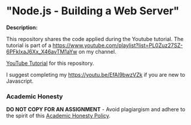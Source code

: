 # "Node.js - Building a Web Server"

**Description:**

This repository shares the code applied during the Youtube tutorial. The tutorial is part of a https://www.youtube.com/playlist?list=PL0Zuz27SZ-6PFkIxaJ6Xx_X46avTM1aYw on my channel.

[YouTube Tutorial](https://youtu.be/3ZAKY-CDKog) for this repository.

I suggest completing my https://youtu.be/EfAl9bwzVZk if you are new to Javascript.

### Academic Honesty

**DO NOT COPY FOR AN ASSIGNMENT** - Avoid plagiargism and adhere to the spirit of this [Academic Honesty Policy](https://www.freecodecamp.org/news/academic-honesty-policy/).
